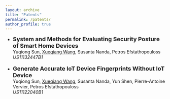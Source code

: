 ```yaml
---
layout: archive
title: "Patents"
permalink: /patents/
author_profile: true
---
```


<ul>
  <li>
    <font size="4">
      <strong>System and Methods for Evaluating Security Posture of Smart Home Devices</strong>
    </font>
    <br>Yuqiong Sun, <span style="text-decoration:underline;">Xueqiang Wang</span>, Susanta Nanda, Petros Efstathopouloss
    <br><i>US11132447B1</i>
  </li>
  <br>
  <li>
    <font size="4">
      <strong>Generate Accurate IoT Device Fingerprints Without IoT Device</strong>
    </font>
    <br>Yuqiong Sun, <span style="text-decoration:underline;">Xueqiang Wang</span>, Susanta Nanda, Yun Shen, Pierre-Antoine Vervier, Petros Efstathopouloss
    <br><i>US11122040B1</i>
  </li>
  <br>
</ul>
